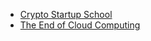 
* [Crypto Startup School](https://a16z.com/crypto-startup-school/)
* [The End of Cloud Computing](https://www.youtube.com/watch?v=4QTAtFaIiyc)
                
